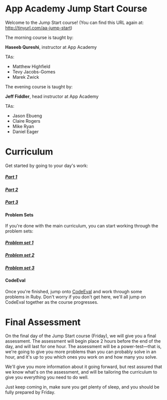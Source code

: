 # App Academy Jump Start Course

Welcome to the Jump Start course!
(You can find this URL again at: http://tinyurl.com/aa-jump-start)

The morning course is taught by:

**Haseeb Qureshi**, instructor at App Academy

TAs:
* Matthew Highfield
* Tevy Jacobs-Gomes
* Marek Zwick

The evening course is taught by:

**Jeff Fiddler**, head instructor at App Academy

TAs:
* Jason Ebueng
* Claire Rogers
* Mike Ryan
* Daniel Eager

# Curriculum
Get started by going to your day's work:
##### [Part 1](./part1.md)
##### [Part 2](./part2.md)
##### [Part 3](./part3.md)


#### Problem Sets

If you're done with the main curriculum, you can start working through the problem sets:
##### [Problem set 1](./problem-sets/problem-set-1.rb)
##### [Problem set 2](./problem-sets/problem-set-2.rb)
##### [Problem set 3](./problem-sets/problem-set-3.rb)


#### CodeEval
Once you're finished, jump onto [CodeEval](http://codeeval.com) and work through some problems in Ruby. Don't worry if you don't get here, we'll all jump on CodeEval together as the course progresses.

# Final Assessment

On the final day of the Jump Start course (Friday), we will give you a final assessment. The assessment will begin place 2 hours before the end of the day, and will last for one hour. The assessment will be a power-test—that is, we're going to give you more problems than you can probably solve in an hour, and it's up to you which ones you work on and how many you solve.

We'll give you more information about it going forward, but rest assured that we know what's on the assessment, and will be tailoring the curriculum to give you everything you need to do well.

Just keep coming in, make sure you get plenty of sleep, and you should be fully prepared by Friday.

